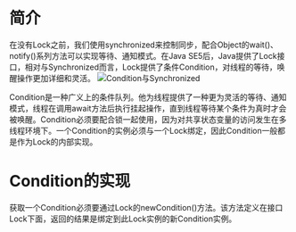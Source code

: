 # 简介
在没有Lock之前，我们使用synchronized来控制同步，配合Object的wait()、notify()系列方法可以实现等待、通知模式。在Java SE5后，Java提供了Lock接口，相对与Synchronized而言，Lock提供了条件Condition，对线程的等待，唤醒操作更加详细和灵活。
![Condition与Synchronized](https://github.com/LengendOfDong/Blog/blob/master/img/Condition%E4%B8%8ESynchronized.png)

Condition是一种广义上的条件队列。他为线程提供了一种更为灵活的等待、通知模式，线程在调用await方法后执行挂起操作，直到线程等待某个条件为真时才会被唤醒。Condition必须要配合锁一起使用，因为对共享状态变量的访问发生在多线程环境下。一个Condition的实例必须与一个Lock绑定，因此Condition一般都是作为Lock的内部实现。

# Condition的实现
获取一个Condition必须要通过Lock的newCondition()方法。该方法定义在接口Lock下面，返回的结果是绑定到此Lock实例的新Condition实例。

